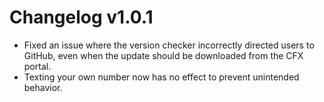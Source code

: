 # Changelog v1.0.1
- Fixed an issue where the version checker incorrectly directed users to GitHub, even when the update should be downloaded from the CFX portal.
- Texting your own number now has no effect to prevent unintended behavior.